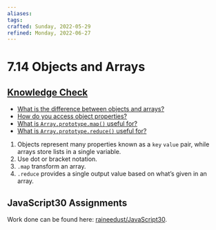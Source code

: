 ```yaml
---
aliases:
tags:
crafted: Sunday, 2022-05-29
refined: Monday, 2022-06-27
---
```


# 7.14 Objects and Arrays

## [Knowledge Check](https://www.theodinproject.com/paths/foundations/courses/foundations/lessons/fundamentals-part-5#knowledge-check)

- [What is the difference between objects and arrays?](https://javascript.info/object#summary)
- [How do you access object properties?](https://developer.mozilla.org/en-US/docs/Learn/JavaScript/Objects/Basics#bracket_notation)
- [What is `Array.prototype.map()` useful for?](https://www.youtube.com/watch?v=HB1ZC7czKRs&t=233s)
- [What is `Array.prototype.reduce()` useful for?](https://youtu.be/HB1ZC7czKRs?t=467)

1. Objects represent many properties known as a `key` `value` pair, while arrays store lists in a single variable.
2. Use dot or bracket notation.
3. `.map` transform an array.
4. `.reduce` provides a single output value based on what’s given in an array.

## JavaScript30 Assignments

Work done can be found here: [raineedust/JavaScript30](https://github.com/raineedust/JavaScript30).
